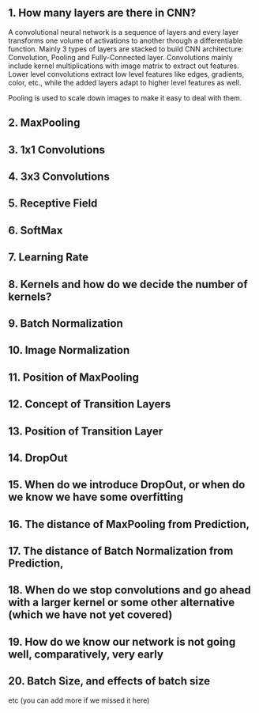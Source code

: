 ## 1. How many layers are there in CNN?

A convolutional neural network is a sequence of layers and every layer transforms one volume of activations to another 
through a differentiable function.
Mainly 3 types of layers are stacked to build CNN architecture: Convolution, Pooling and Fully-Connected layer.
Convolutions mainly include kernel multiplications with image matrix to extract out features. Lower level convolutions extract
low level features like edges, gradients, color, etc., while the added layers adapt to higher level features as well.

Pooling is used to scale down images to make it easy to deal with them. 

## 2. MaxPooling
## 3. 1x1 Convolutions
## 4. 3x3 Convolutions
## 5. Receptive Field
## 6. SoftMax
## 7. Learning Rate
## 8. Kernels and how do we decide the number of kernels?
## 9. Batch Normalization
## 10. Image Normalization
## 11. Position of MaxPooling
## 12. Concept of Transition Layers
## 13. Position of Transition Layer
## 14. DropOut
## 15. When do we introduce DropOut, or when do we know we have some overfitting
## 16. The distance of MaxPooling from Prediction,
## 17. The distance of Batch Normalization from Prediction,
## 18. When do we stop convolutions and go ahead with a larger kernel or some other alternative (which we have not yet covered)
## 19. How do we know our network is not going well, comparatively, very early
## 20. Batch Size, and effects of batch size
etc (you can add more if we missed it here)
